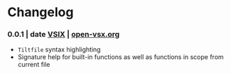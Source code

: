 # Changelog

### 0.0.1 | date [VSIX](https://marketplace.visualstudio.com/_apis/public/gallery/publishers/tilt-dev/vsextensions/tiltfile/0.0.1/vspackage) | [open-vsx.org](https://open-vsx.org/extension/tilt-dev/tiltfile)

* `Tiltfile` syntax highlighting
* Signature help for built-in functions as well as functions in scope from current file
